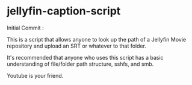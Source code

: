 # jellyfin-caption-script
Initial Commit : 

This is a script that allows anyone to look up the path of a
Jellyfin Movie repository and upload an SRT or whatever to that folder. 

It's recommended that anyone who uses this script has a basic understanding
of file/folder path structure, sshfs, and smb.

Youtube is your friend.
